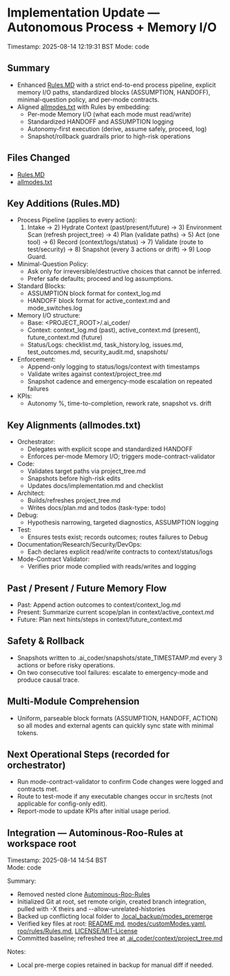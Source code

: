 # Implementation Update — Autonomous Process + Memory I/O

Timestamp: 2025-08-14 12:19:31 BST
Mode: code

## Summary
- Enhanced [Rules.MD](Rules.MD:1) with a strict end-to-end process pipeline, explicit memory I/O paths, standardized blocks (ASSUMPTION, HANDOFF), minimal-question policy, and per-mode contracts.
- Aligned [allmodes.txt](allmodes.txt:1) with Rules by embedding:
  - Per-mode Memory I/O (what each mode must read/write)
  - Standardized HANDOFF and ASSUMPTION logging
  - Autonomy-first execution (derive, assume safely, proceed, log)
  - Snapshot/rollback guardrails prior to high-risk operations

## Files Changed
- [Rules.MD](Rules.MD:1)
- [allmodes.txt](allmodes.txt:1)

## Key Additions (Rules.MD)
- Process Pipeline (applies to every action):
  1) Intake → 2) Hydrate Context (past/present/future) → 3) Environment Scan (refresh project_tree) → 4) Plan (validate paths) → 5) Act (one tool) → 6) Record (context/logs/status) → 7) Validate (route to test/security) → 8) Snapshot (every 3 actions or drift) → 9) Loop Guard.
- Minimal-Question Policy:
  - Ask only for irreversible/destructive choices that cannot be inferred.
  - Prefer safe defaults; proceed and log assumptions.
- Standard Blocks:
  - ASSUMPTION block format for context_log.md
  - HANDOFF block format for active_context.md and mode_switches.log
- Memory I/O structure:
  - Base: <PROJECT_ROOT>/.ai_coder/
  - Context: context_log.md (past), active_context.md (present), future_context.md (future)
  - Status/Logs: checklist.md, task_history.log, issues.md, test_outcomes.md, security_audit.md, snapshots/
- Enforcement:
  - Append-only logging to status/logs/context with timestamps
  - Validate writes against context/project_tree.md
  - Snapshot cadence and emergency-mode escalation on repeated failures
- KPIs:
  - Autonomy %, time-to-completion, rework rate, snapshot vs. drift

## Key Alignments (allmodes.txt)
- Orchestrator:
  - Delegates with explicit scope and standardized HANDOFF
  - Enforces per-mode Memory I/O; triggers mode-contract-validator
- Code:
  - Validates target paths via project_tree.md
  - Snapshots before high-risk edits
  - Updates docs/implementation.md and checklist
- Architect:
  - Builds/refreshes project_tree.md
  - Writes docs/plan.md and todos (task-type: todo)
- Debug:
  - Hypothesis narrowing, targeted diagnostics, ASSUMPTION logging
- Test:
  - Ensures tests exist; records outcomes; routes failures to Debug
- Documentation/Research/Security/DevOps:
  - Each declares explicit read/write contracts to context/status/logs
- Mode-Contract Validator:
  - Verifies prior mode complied with reads/writes and logging

## Past / Present / Future Memory Flow
- Past: Append action outcomes to context/context_log.md
- Present: Summarize current scope/plan in context/active_context.md
- Future: Plan next hints/steps in context/future_context.md

## Safety & Rollback
- Snapshots written to .ai_coder/snapshots/state_TIMESTAMP.md every 3 actions or before risky operations.
- On two consecutive tool failures: escalate to emergency-mode and produce causal trace.

## Multi-Module Comprehension
- Uniform, parseable block formats (ASSUMPTION, HANDOFF, ACTION) so all modes and external agents can quickly sync state with minimal tokens.

## Next Operational Steps (recorded for orchestrator)
- Run mode-contract-validator to confirm Code changes were logged and contracts met.
- Route to test-mode if any executable changes occur in src/tests (not applicable for config-only edit).
- Report-mode to update KPIs after initial usage period.

## Integration — Autominous-Roo-Rules at workspace root
Timestamp: 2025-08-14 14:54 BST  
Mode: code

Summary:
- Removed nested clone [Autominous-Roo-Rules](Autominous-Roo-Rules)
- Initialized Git at root, set remote origin, created branch integration, pulled with -X theirs and --allow-unrelated-histories
- Backed up conflicting local folder to [.local_backup/modes_premerge](.local_backup/modes_premerge)
- Verified key files at root: [README.md](README.md), [modes/customModes.yaml](modes/customModes.yaml), [roo/rules/Rules.md](roo/rules/Rules.md), [LICENSE/MIT-License](LICENSE/MIT-License)
- Committed baseline; refreshed tree at [.ai_coder/context/project_tree.md](.ai_coder/context/project_tree.md)

Notes:
- Local pre-merge copies retained in backup for manual diff if needed.
